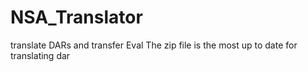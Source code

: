 # NSA_Translator
translate DARs and transfer Eval
The zip file is the most up to date for translating dar
